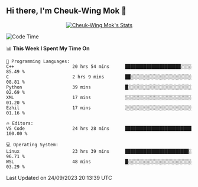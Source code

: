 ## Hi there, I'm Cheuk-Wing Mok 👋

<!--
**mozro0327/mozro0327** is a ✨ _special_ ✨ repository because its `README.md` (this file) appears on your GitHub profile.

Here are some ideas to get you started:

- 🔭 I’m currently working on ...
- 🌱 I’m currently learning ...
- 👯 I’m looking to collaborate on ...
- 🤔 I’m looking for help with ...
- 💬 Ask me about ...
- 📫 How to reach me: ...
- 😄 Pronouns: ...
- ⚡ Fun fact: ...
-->

<p align="center">
  <a href="https://github.com/mozro0327" class="rich-diff-level-one">
    <img src="https://github-readme-stats.vercel.app/api?username=mozro0327&title_color=333&text_color=777" alt="Cheuk-Wing Mok's Stats" >
    <!-- &hide=issues
    <img src="https://github-readme-stats.vercel.app/api?username=mozro0327&hide=issues&title_color=333&text_color=777" alt="Cheuk-Wing Mok's Stats" >
    -->
  </a>
</p>

<!--START_SECTION:waka-->
![Code Time](http://img.shields.io/badge/Code%20Time-2%2C005%20hrs%2042%20mins-blue)

📊 **This Week I Spent My Time On** 

```text
💬 Programming Languages: 
C++                      20 hrs 54 mins      █████████████████████░░░░   85.49 % 
C                        2 hrs 9 mins        ██░░░░░░░░░░░░░░░░░░░░░░░   08.81 % 
Python                   39 mins             █░░░░░░░░░░░░░░░░░░░░░░░░   02.69 % 
XML                      17 mins             ░░░░░░░░░░░░░░░░░░░░░░░░░   01.20 % 
Ezhil                    17 mins             ░░░░░░░░░░░░░░░░░░░░░░░░░   01.16 % 

🔥 Editors: 
VS Code                  24 hrs 28 mins      █████████████████████████   100.00 % 

💻 Operating System: 
Linux                    23 hrs 39 mins      ████████████████████████░   96.71 % 
WSL                      48 mins             █░░░░░░░░░░░░░░░░░░░░░░░░   03.29 % 
```


 Last Updated on 24/09/2023 20:13:39 UTC
<!--END_SECTION:waka-->
